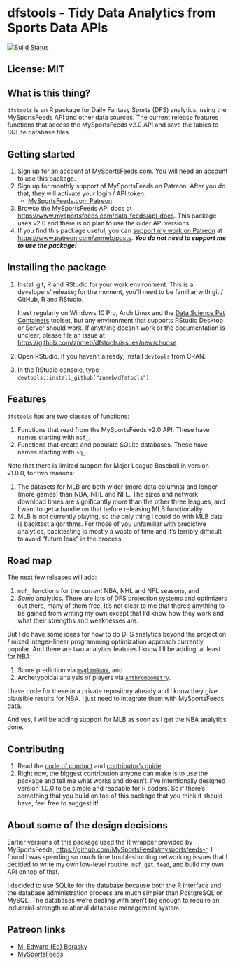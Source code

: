 dfstools - Tidy Data Analytics from Sports Data APIs
================

[![Build
Status](https://travis-ci.org/znmeb/dfstools.svg?branch=master)](https://travis-ci.org/znmeb/dfstools)

## License: MIT

## What is this thing?

`dfstools` is an R package for Daily Fantasy Sports (DFS) analytics,
using the MySportsFeeds API and other data sources. The current release
features functions that access the MySportsFeeds v2.0 API and save the
tables to SQLite database files.

## Getting started

1.  Sign up for an account at
    [MySportsFeeds.com](https://www.mysportsfeeds.com/). You will need
    an account to use this package.
2.  Sign up for monthly support of MySportsFeeds on Patreon. After you
    do that, they will activate your login / API token.
      - [MySportsFeeds.com
        Patreon](https://www.patreon.com/mysportsfeeds)
3.  Browse the MySportsFeeds API docs at
    <https://www.mysportsfeeds.com/data-feeds/api-docs>. This package
    uses v2.0 and there is no plan to use the older API versions.
4.  If you find this package useful, you can [support my work on
    Patreon](https://www.patreon.com/znmeb/posts) at
    <https://www.patreon.com/znmeb/posts>. ***You do not need to support
    me to use the package\!***

## Installing the package

1.  Install git, R and RStudio for your work environment. This is a
    developers’ release; for the moment, you’ll need to be familiar with
    git / GitHub, R and RStudio.
    
    I test regularly on Windows 10 Pro, Arch Linux and the [Data Science
    Pet
    Containers](https://github.com/znmeb/data-science-pet-containers)
    toolset, but any environment that supports RStudio Desktop or Server
    should work. If anything doesn’t work or the documentation is
    unclear, please file an issue at
    <https://github.com/znmeb/dfstools/issues/new/choose>

2.  Open RStudio. If you haven’t already, install `devtools` from CRAN.

3.  In the RStudio console, type
    `devtools::install_github("znmeb/dfstools")`.

## Features

`dfstools` has are two classes of functions:

1.  Functions that read from the MySportsFeeds v2.0 API. These have
    names starting with `msf_`.
2.  Functions that create and populate SQLite databases. These have
    names starting with `sq_`.

Note that there is limited support for Major League Baseball in version
v1.0.0, for two reasons:

1.  The datasets for MLB are both wider (more data columns) and longer
    (more games) than NBA, NHL and NFL. The sizes and network download
    times are significantly more than the other three leagues, and I
    want to get a handle on that before releasing MLB functionality.
2.  MLB is not currently playing, so the only thing I could do with MLB
    data is backtest algorithms. For those of you unfamiliar with
    predictive analytics, backtesting is mostly a waste of time and it’s
    terribly difficult to avoid “future leak” in the process.

## Road map

The next few releases will add:

1.  `msf_` functions for the *current* NBA, NHL and NFL seasons, and
2.  *Some* analytics. There are lots of DFS projection systems and
    optimizers out there, many of them free. It’s not clear to me that
    there’s anything to be gained from writing my own except that I’d
    know how they work and what their strengths and weaknesses are.

But I do have some ideas for how to do DFS analytics beyond the
projection / mixed integer-linear programming optimization approach
currently popular. And there are two analytics features I know I’ll be
adding, at least for NBA:

1.  Score prediction via
    [`mvglmmRank`](https://cran.r-project.org/web/packages/mvglmmRank/index.html),
    and
2.  Archetypoidal analysis of players via
    [`Anthrompometry`](https://cran.r-project.org/web/packages/Anthropometry/index.html).

I have code for these in a private repository already and I know they
give plausible results for NBA. I just need to integrate them with
MySportsFeeds data.

And yes, I will be adding support for MLB as soon as I get the NBA
analytics done.

## Contributing

1.  Read the [code of
    conduct](https://github.com/znmeb/dfstools/blob/master/CODE_OF_CONDUCT.md)
    and [contributor’s
    guide](https://github.com/znmeb/dfstools/blob/master/CONTRIBUTING.md).
2.  Right now, the biggest contribution anyone can make is to use the
    package and tell me what works and doesn’t. I’ve intentionally
    designed version 1.0.0 to be simple and readable for R coders. So if
    there’s something that you build on top of this package that you
    think it should have, feel free to suggest it\!

## About some of the design decisions

Earlier versions of this package used the R wrapper provided by
MySportsFeeds, <https://github.com/MySportsFeeds/mysportsfeeds-r>. I
found I was spending so much time troubleshooting networking issues that
I decided to write my own low-level routine, `msf_get_feed`, and build
my own API on top of that.

I decided to use SQLite for the database because both the R interface
and the database administration process are much simpler than PostgreSQL
or MySQL. The databases we’re dealing with aren’t big enough to require
an industrial-strength relational database management system.

## Patreon links

  - [M. Edward (Ed) Borasky](https://www.patreon.com/znmeb/posts)
  - [MySportsFeeds](https://www.patreon.com/mysportsfeeds/posts)

